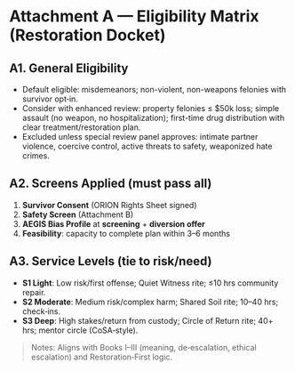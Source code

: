 # Attachment A — Eligibility Matrix (Restoration Docket)

## A1. General Eligibility
- Default eligible: misdemeanors; non-violent, non-weapons felonies with survivor opt‑in.
- Consider with enhanced review: property felonies ≤ $50k loss; simple assault (no weapon, no hospitalization); first-time drug distribution with clear treatment/restoration plan.
- Excluded unless special review panel approves: intimate partner violence, coercive control, active threats to safety, weaponized hate crimes.

## A2. Screens Applied (must pass all)
1) **Survivor Consent** (ORION Rights Sheet signed)
2) **Safety Screen** (Attachment B)
3) **AEGIS Bias Profile** at **screening** + **diversion offer**
4) **Feasibility**: capacity to complete plan within 3–6 months

## A3. Service Levels (tie to risk/need)
- **S1 Light**: Low risk/first offense; Quiet Witness rite; ≤10 hrs community repair.
- **S2 Moderate**: Medium risk/complex harm; Shared Soil rite; 10–40 hrs; check‑ins.
- **S3 Deep**: High stakes/return from custody; Circle of Return rite; 40+ hrs; mentor circle (CoSA‑style).

> Notes: Aligns with Books I–III (meaning, de‑escalation, ethical escalation) and Restoration‑First logic.

